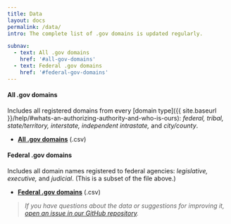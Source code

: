 ```yaml
---
title: Data
layout: docs
permalink: /data/
intro: The complete list of .gov domains is updated regularly.

subnav:
  - text: All .gov domains
    href: '#all-gov-domains'
  - text: Federal .gov domains
    href: '#federal-gov-domains'
---
```


#### All .gov domains

Includes all registered domains from every [domain type]({{ site.baseurl }}/help/#whats-an-authorizing-authority-and-who-is-ours): _federal, tribal, state/territory, interstate, independent intrastate,_ and _city/county_.

* **[All .gov domains](https://raw.githubusercontent.com/cisagov/dotgov-data/main/current-full.csv)** (.csv)

#### Federal .gov domains

Includes all domain names registered to federal agencies: _legislative, executive,_ and _judicial_. (This is a subset of the file above.)

* **[Federal .gov domains](https://raw.githubusercontent.com/cisagov/dotgov-data/main/current-federal.csv)** (.csv)

>_If you have questions about the data or suggestions for improving it, [open an issue in our GitHub repository](https://github.com/cisagov/dotgov-data/issues)._

